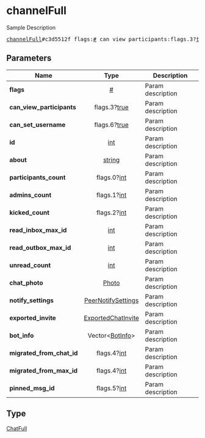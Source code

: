 # channelFull

Sample Description

<pre>
<a href="../constructor/channelFull.md">channelFull</a>#c3d5512f flags:<a href="../type/#.md">#</a> can_view_participants:flags.3?<a href="../type/true.md">true</a> can_set_username:flags.6?<a href="../type/true.md">true</a> id:<a href="../type/int.md">int</a> about:<a href="../type/string.md">string</a> participants_count:flags.0?<a href="../type/int.md">int</a> admins_count:flags.1?<a href="../type/int.md">int</a> kicked_count:flags.2?<a href="../type/int.md">int</a> read_inbox_max_id:<a href="../type/int.md">int</a> read_outbox_max_id:<a href="../type/int.md">int</a> unread_count:<a href="../type/int.md">int</a> chat_photo:<a href="../type/Photo.md">Photo</a> notify_settings:<a href="../type/PeerNotifySettings.md">PeerNotifySettings</a> exported_invite:<a href="../type/ExportedChatInvite.md">ExportedChatInvite</a> bot_info:Vector&lt;<a href="../type/BotInfo.md">BotInfo</a>&gt; migrated_from_chat_id:flags.4?<a href="../type/int.md">int</a> migrated_from_max_id:flags.4?<a href="../type/int.md">int</a> pinned_msg_id:flags.5?<a href="../type/int.md">int</a> = <a href="../type/ChatFull.md">ChatFull</a>;
</pre>
## Parameters

| Name | Type | Description |
|------|:----:|-------------|
| **flags** | <a href="../type/#.md">#</a> | Param description |
| **can_view_participants** | flags.3?<a href="../type/true.md">true</a> | Param description |
| **can_set_username** | flags.6?<a href="../type/true.md">true</a> | Param description |
| **id** | <a href="../type/int.md">int</a> | Param description |
| **about** | <a href="../type/string.md">string</a> | Param description |
| **participants_count** | flags.0?<a href="../type/int.md">int</a> | Param description |
| **admins_count** | flags.1?<a href="../type/int.md">int</a> | Param description |
| **kicked_count** | flags.2?<a href="../type/int.md">int</a> | Param description |
| **read_inbox_max_id** | <a href="../type/int.md">int</a> | Param description |
| **read_outbox_max_id** | <a href="../type/int.md">int</a> | Param description |
| **unread_count** | <a href="../type/int.md">int</a> | Param description |
| **chat_photo** | <a href="../type/Photo.md">Photo</a> | Param description |
| **notify_settings** | <a href="../type/PeerNotifySettings.md">PeerNotifySettings</a> | Param description |
| **exported_invite** | <a href="../type/ExportedChatInvite.md">ExportedChatInvite</a> | Param description |
| **bot_info** | Vector&lt;<a href="../type/BotInfo.md">BotInfo</a>&gt; | Param description |
| **migrated_from_chat_id** | flags.4?<a href="../type/int.md">int</a> | Param description |
| **migrated_from_max_id** | flags.4?<a href="../type/int.md">int</a> | Param description |
| **pinned_msg_id** | flags.5?<a href="../type/int.md">int</a> | Param description |

## Type

<a href="../type/ChatFull.md">ChatFull</a>
